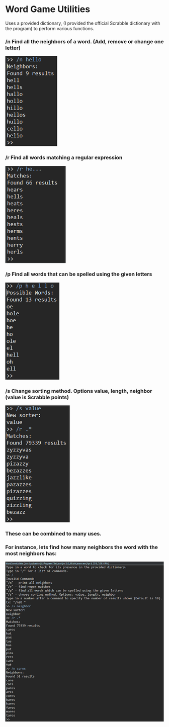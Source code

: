 # Word Game Utilities

Uses a provided dictionary, (I provided the official Scrabble dictionary with the program)
to perform various functions.


### /n Find all the neighbors of a word. (Add, remove or change one letter)
![](Media/neighbors.png)
### /r Find all words matching a regular expression
![](Media/regex.png)
### /p Find all words that can be spelled using the given letters
![](Media/perm.png)
### /s Change sorting method. Options value, length, neighbor (value is Scrabble points)
![](Media/sort.png)
### These can be combined to many uses.
### For instance, lets find how many neighbors the word with the most neighbors has:
![](Media/MostNeighbors.png)
